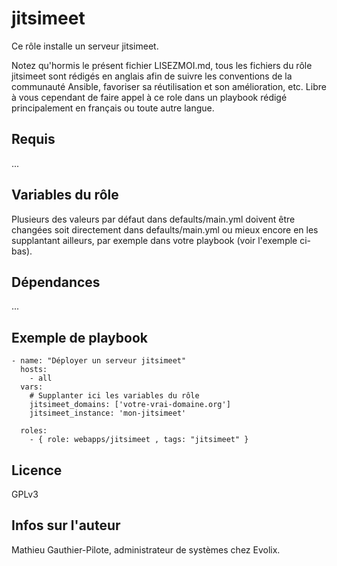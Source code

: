 jitsimeet
=====

Ce rôle installe un serveur jitsimeet. 

Notez qu'hormis le présent fichier LISEZMOI.md, tous les fichiers du rôle jitsimeet sont rédigés en anglais afin de suivre les conventions de la communauté Ansible, favoriser sa réutilisation et son amélioration, etc. Libre à vous cependant de faire appel à ce role dans un playbook rédigé principalement en français ou toute autre langue.

Requis
------

...

Variables du rôle
-----------------

Plusieurs des valeurs par défaut dans defaults/main.yml doivent être changées soit directement dans defaults/main.yml ou mieux encore en les supplantant ailleurs, par exemple dans votre playbook (voir l'exemple ci-bas).

Dépendances
------------

...

Exemple de playbook
-------------------

```
- name: "Déployer un serveur jitsimeet"
  hosts: 
    - all
  vars:
    # Supplanter ici les variables du rôle
    jitsimeet_domains: ['votre-vrai-domaine.org']
    jitsimeet_instance: 'mon-jitsimeet'

  roles:
    - { role: webapps/jitsimeet , tags: "jitsimeet" }
```

Licence
-------

GPLv3

Infos sur l'auteur
------------------

Mathieu Gauthier-Pilote, administrateur de systèmes chez Evolix.
